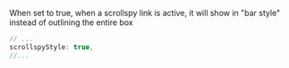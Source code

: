 When set to true, when a scrollspy link is active, it will show in "bar style" instead of outlining the entire box

```javascript
// ...
scrollspyStyle: true,
//...
```